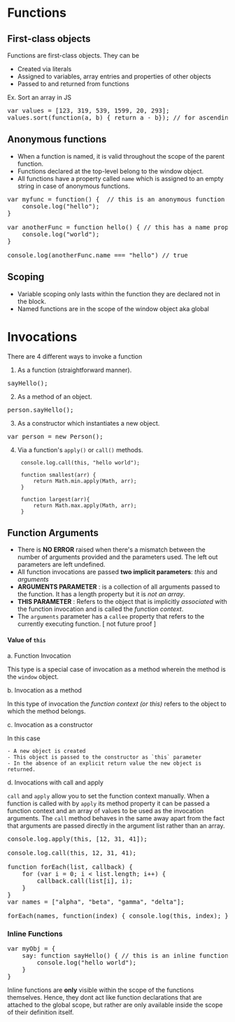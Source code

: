 # Functions

## First-class objects

Functions are first-class objects. They can be

- Created via literals
- Assigned to variables, array entries and properties of other objects
- Passed to and returned from functions

Ex. Sort an array in JS 
<pre>
var values = [123, 319, 539, 1599, 20, 293];
values.sort(function(a, b) { return a - b}); // for ascending order
</pre>

## Anonymous functions

- When a function is named, it is valid throughout the scope of the parent function.
- Functions declared at the top-level belong to the window object.
- All functions have a property called `name` which is assigned to an empty string in case of anonymous functions.

<pre>
var myfunc = function() {  // this is an anonymous function
    console.log("hello");
}

var anotherFunc = function hello() { // this has a name property as hello
    console.log("world");
}

console.log(anotherFunc.name === "hello") // true
</pre>

## Scoping

- Variable scoping only lasts within the function they are declared not in the block.
- Named functions are in the scope of the window object aka global

# Invocations

There are 4 different ways to invoke a function 

1. As a function (straightforward manner).
<pre>
sayHello();
</pre>

2. As a method of an object.
<pre>
person.sayHello();
</pre>

3. As a constructor which instantiates a new object.
<pre>
var person = new Person();
</pre>

4. Via a function's `apply()` or `call()` methods.


	    console.log.call(this, "hello world");
	    
	    function smallest(arr) {
	    	return Math.min.apply(Math, arr); 
	    }	    
	    function largest(arr){
	    	return Math.max.apply(Math, arr); 
	    }

## Function Arguments 

- There is **NO ERROR** raised when there's a mismatch between the number of arguments provided and the parameters used. The left out parameters are left undefined.
- All function invocations are passed **two implicit parameters**: *this* and *arguments*
- **ARGUMENTS PARAMETER** : is a collection of all arguments passed to the function. It has a length property but it is *not an array*.
- **THIS PARAMETER** : Refers to the object that is implicitly *associated* with the function invocation and is called the *function context*.
- The `arguments` parameter has a `callee` property that refers to the currently executing function. [ not future proof ]

#### Value of `this`

a. Function Invocation

This type is a special case of invocation as a method wherein the method is the `window` object.

b. Invocation as a method

In this type of invocation the *function context (or this)* refers to the object to which the method belongs.

c. Invocation as a constructor

In this case

    - A new object is created
    - This object is passed to the constructor as `this` parameter
    - In the absence of an explicit return value the new object is returned.

d. Invocations with call and apply

`call` and `apply` allow you to set the function context manually. When a function is called with by `apply` its method property it can be passed a function context and an array of values to be used as the invocation arguments. The `call` method behaves in the same away apart from the fact that arguments are passed directly in the argument list rather than an array.

<pre>
console.log.apply(this, [12, 31, 41]);

console.log.call(this, 12, 31, 41);

function forEach(list, callback) {
    for (var i = 0; i < list.length; i++) {
        callback.call(list[i], i);	
    }
}
var names = ["alpha", "beta", "gamma", "delta"];

forEach(names, function(index) { console.log(this, index); });
</pre>

### Inline Functions

<pre>
var myObj = {
	say: function sayHello() { // this is an inline function
		console.log("hello world"); 
    }
}
</pre>

Inline functions are **only** visible within the scope of the functions themselves. Hence, they dont act like function declarations  that are attached to the global scope, but rather are only available inside the scope of their definition itself.
